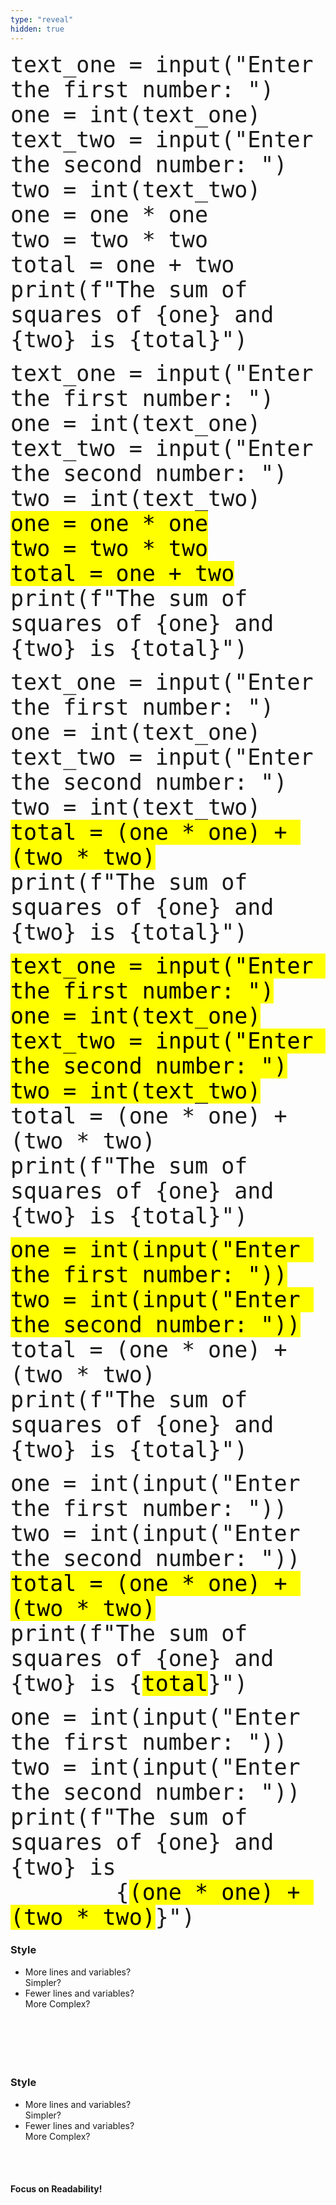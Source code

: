```yaml
---
type: "reveal"
hidden: true
---
```


<section>
    <pre><code style="font-size: 35px; line-height: 40px" class="language-python stretch">text_one = input("Enter the first number: ")
one = int(text_one)
text_two = input("Enter the second number: ")
two = int(text_two)
one = one * one
two = two * two
total = one + two
print(f"The sum of squares of {one} and {two} is {total}")
</code></pre>
</section>

<section>
    <pre><code style="font-size: 35px; line-height: 40px" class="language-python stretch">text_one = input("Enter the first number: ")
one = int(text_one)
text_two = input("Enter the second number: ")
two = int(text_two)
<mark>one = one * one</mark>
<mark>two = two * two</mark>
<mark>total = one + two</mark>
print(f"The sum of squares of {one} and {two} is {total}")
</code></pre>
</section>

<section>
    <pre><code style="font-size: 35px; line-height: 40px" class="language-python stretch">text_one = input("Enter the first number: ")
one = int(text_one)
text_two = input("Enter the second number: ")
two = int(text_two)
<mark>total = (one * one) + (two * two)</mark>
print(f"The sum of squares of {one} and {two} is {total}")
</code></pre>
</section>

<section>
    <pre><code style="font-size: 35px; line-height: 40px" class="language-python stretch"><mark>text_one = input("Enter the first number: ")</mark>
<mark>one = int(text_one)</mark>
<mark>text_two = input("Enter the second number: ")</mark>
<mark>two = int(text_two)</mark>
total = (one * one) + (two * two)
print(f"The sum of squares of {one} and {two} is {total}")
</code></pre>
</section>

<section>
    <pre><code style="font-size: 35px; line-height: 40px" class="language-python stretch"><mark>one = int(input("Enter the first number: "))</mark>
<mark>two = int(input("Enter the second number: "))</mark>
total = (one * one) + (two * two)
print(f"The sum of squares of {one} and {two} is {total}")
</code></pre>
</section>

<section>
    <pre><code style="font-size: 35px; line-height: 40px" class="language-python stretch">one = int(input("Enter the first number: "))
two = int(input("Enter the second number: "))
<mark>total = (one * one) + (two * two)</mark>
print(f"The sum of squares of {one} and {two} is {<mark>total</mark>}")
</code></pre>
</section>

<section>
    <pre><code style="font-size: 35px; line-height: 40px" class="language-python stretch">one = int(input("Enter the first number: "))
two = int(input("Enter the second number: "))
print(f"The sum of squares of {one} and {two} is
        {<mark>(one * one) + (two * two)</mark>}")
</code></pre>
</section>

<section>
    <h3>Style</h3>
    <ul>
        <li>More lines and variables?<br>Simpler?</li>
        <li>Fewer lines and variables?<br>More Complex?</li>
    </ul>
    <br><br>
    <h4>&nbsp;</h4>
</section>
<section>
    <h3>Style</h3>
    <ul>
        <li>More lines and variables?<br>Simpler?</li>
        <li>Fewer lines and variables?<br>More Complex?</li>
    </ul>
    <br><br>
    <h4>Focus on Readability!</h4>
</section>